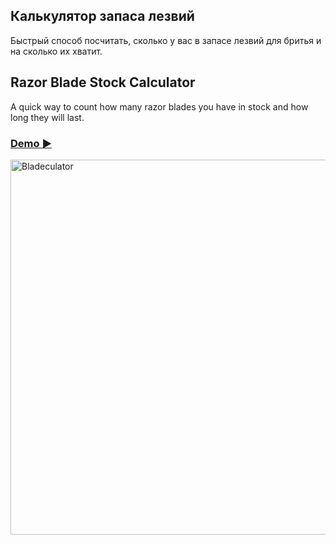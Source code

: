 ## Калькулятор запаса лезвий
Быстрый способ посчитать, сколько у вас в запасе лезвий для бритья и на сколько их хватит.

## Razor Blade Stock Calculator
A quick way to count how many razor blades you have in stock and how long they will last.


### [Demo ▶](https://htmlpreview.github.io/?https://github.com/bosha13/bladeculator/blob/main/bladeculator.html)
<img width="600" alt="Bladeculator" src="https://github.com/user-attachments/assets/a01a3f41-9dbb-43f4-bdae-133e83eb3c3e" />
